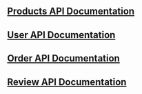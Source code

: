 ## [Products API Documentation](./Product%20API.md)
## [User API Documentation](./User%20API.md)
## [Order API Documentation](./Order%20API.md)
## [Review API Documentation](./Review%20API.md)